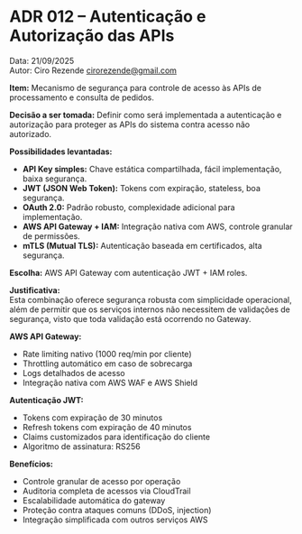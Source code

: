 # ADR 012 – Autenticação e Autorização das APIs

Data: 21/09/2025  
Autor: Ciro Rezende <cirorezende@gmail.com>

**Item:** Mecanismo de segurança para controle de acesso às APIs de processamento e consulta de pedidos.

**Decisão a ser tomada:** Definir como será implementada a autenticação e autorização para proteger as APIs do sistema contra acesso não autorizado.

**Possibilidades levantadas:**  

- **API Key simples:** Chave estática compartilhada, fácil implementação, baixa segurança.
- **JWT (JSON Web Token):** Tokens com expiração, stateless, boa segurança.
- **OAuth 2.0:** Padrão robusto, complexidade adicional para implementação.
- **AWS API Gateway + IAM:** Integração nativa com AWS, controle granular de permissões.
- **mTLS (Mutual TLS):** Autenticação baseada em certificados, alta segurança.

**Escolha:** AWS API Gateway com autenticação JWT + IAM roles.

**Justificativa:**  
Esta combinação oferece segurança robusta com simplicidade operacional, além de permitir que os serviços internos não necessitem de validações de segurança, visto que toda validação está ocorrendo no Gateway.

**AWS API Gateway:**
- Rate limiting nativo (1000 req/min por cliente)
- Throttling automático em caso de sobrecarga
- Logs detalhados de acesso
- Integração nativa com AWS WAF e AWS Shield

**Autenticação JWT:**
- Tokens com expiração de 30 minutos
- Refresh tokens com expiração de 40 minutos
- Claims customizados para identificação do cliente
- Algoritmo de assinatura: RS256

**Benefícios:**
- Controle granular de acesso por operação
- Auditoria completa de acessos via CloudTrail
- Escalabilidade automática do gateway
- Proteção contra ataques comuns (DDoS, injection)
- Integração simplificada com outros serviços AWS
